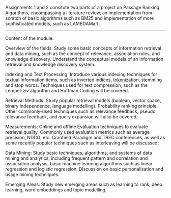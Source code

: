 Assignments 1 and 2 consitute two parts of a project on Passage Ranking Algorithms, encompassing a literature review, an implementation from scratch of basic algorithms such as BM25 and implementation of more sophisticated models, such as LAMBDAMart.
________
Content of the module:

Overview of the fields:
Study some basic concepts of information retrieval and data mining, such as the concept of relevance, association rules, and knowledge discovery. Understand the conceptual models of an information retrieval and knowledge discovery system.

Indexing and Text Processing:
Introduce various indexing techniques for textual information items, such as inverted indices, tokenization, stemming and stop words. Techniques used for text compression, such as the Lempel-ziv algorithm and Huffman Coding will be covered.

Retrieval Methods:
Study popular retrieval models (boolean, vector space, binary independence, language modelling). Probability ranking principle. Other commonly-used techniques such as relevance feedback, pseudo relevance feedback, and query expansion will also be covered;

Measurements:
Online and offline Evaluation techniques to evaluate retrieval quality. Commonly used evaluation metrics such as average precision, NDCG, etc. Cranfield Paradigm and TREC conferences, as well as some recently popular techniques such as interleaving will be discussed;

Data Mining:
Study basic techniques, algorithms, and systems of data mining and analytics, including frequent pattern and correlation and association analysis, basic machine learning algorithms such as linear regression and logistic regression. Discussion on basic personalisation and usage mining techniques.

Emerging Areas:
Study new emerging areas such as learning to rank, deep learning, word embeddings and topic modelling.
